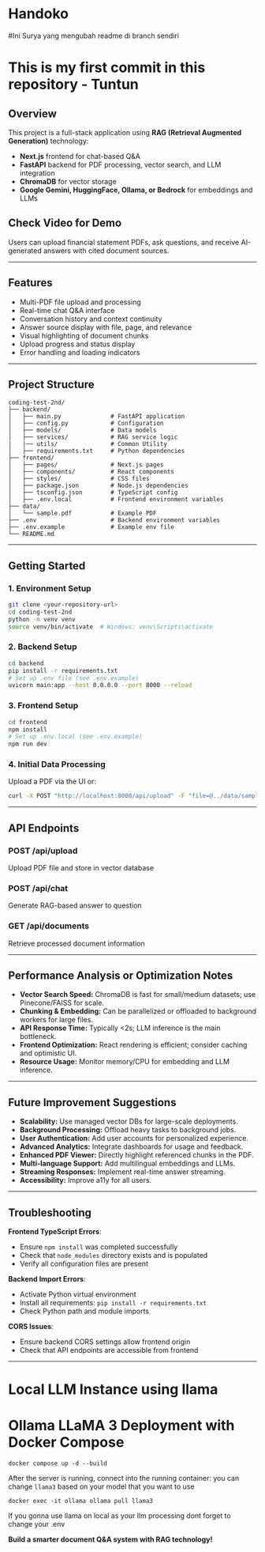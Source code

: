 # Handoko
#Ini Surya yang mengubah readme di branch sendiri
# This is my first commit in this repository - Tuntun

## Overview

This project is a full-stack application using **RAG (Retrieval Augmented Generation)** technology:
- **Next.js** frontend for chat-based Q&A
- **FastAPI** backend for PDF processing, vector search, and LLM integration
- **ChromaDB** for vector storage
- **Google Gemini, HuggingFace, Ollama, or Bedrock** for embeddings and LLMs

## Check Video for Demo

Users can upload financial statement PDFs, ask questions, and receive AI-generated answers with cited document sources.

---

## Features

- Multi-PDF file upload and processing
- Real-time chat Q&A interface
- Conversation history and context continuity
- Answer source display with file, page, and relevance
- Visual highlighting of document chunks
- Upload progress and status display
- Error handling and loading indicators

---

## Project Structure

```
coding-test-2nd/
├── backend/
│   ├── main.py              # FastAPI application
│   ├── config.py            # Configuration
│   ├── models/              # Data models
│   ├── services/            # RAG service logic
|   |── utils/               # Common Utility
│   ├── requirements.txt     # Python dependencies
├── frontend/
│   ├── pages/               # Next.js pages
│   ├── components/          # React components
│   ├── styles/              # CSS files
│   ├── package.json         # Node.js dependencies
│   ├── tsconfig.json        # TypeScript config
│   ├── .env.local           # Frontend environment variables
├── data/
│   └── sample.pdf           # Example PDF
├── .env                     # Backend environment variables
├── .env.example             # Example env file
└── README.md
```

---

## Getting Started

### 1. Environment Setup

```bash
git clone <your-repository-url>
cd coding-test-2nd
python -m venv venv
source venv/bin/activate  # Windows: venv\Scripts\activate
```

### 2. Backend Setup

```bash
cd backend
pip install -r requirements.txt
# Set up .env file (see .env.example)
uvicorn main:app --host 0.0.0.0 --port 8000 --reload
```

### 3. Frontend Setup

```bash
cd frontend
npm install
# Set up .env.local (see .env.example)
npm run dev
```

### 4. Initial Data Processing

Upload a PDF via the UI or:
```bash
curl -X POST "http://localhost:8000/api/upload" -F "file=@../data/sample.pdf"
```

---

## API Endpoints

### **POST /api/upload**
Upload PDF file and store in vector database

### **POST /api/chat**
Generate RAG-based answer to question

### **GET /api/documents**
Retrieve processed document information

---

## Performance Analysis or Optimization Notes

- **Vector Search Speed:** ChromaDB is fast for small/medium datasets; use Pinecone/FAISS for scale.
- **Chunking & Embedding:** Can be parallelized or offloaded to background workers for large files.
- **API Response Time:** Typically <2s; LLM inference is the main bottleneck.
- **Frontend Optimization:** React rendering is efficient; consider caching and optimistic UI.
- **Resource Usage:** Monitor memory/CPU for embedding and LLM inference.

---

## Future Improvement Suggestions

- **Scalability:** Use managed vector DBs for large-scale deployments.
- **Background Processing:** Offload heavy tasks to background jobs.
- **User Authentication:** Add user accounts for personalized experience.
- **Advanced Analytics:** Integrate dashboards for usage and feedback.
- **Enhanced PDF Viewer:** Directly highlight referenced chunks in the PDF.
- **Multi-language Support:** Add multilingual embeddings and LLMs.
- **Streaming Responses:** Implement real-time answer streaming.
- **Accessibility:** Improve a11y for all users.

---

## Troubleshooting

**Frontend TypeScript Errors**:
- Ensure `npm install` was completed successfully
- Check that `node_modules` directory exists and is populated
- Verify all configuration files are present

**Backend Import Errors**:
- Activate Python virtual environment
- Install all requirements: `pip install -r requirements.txt`
- Check Python path and module imports

**CORS Issues**:
- Ensure backend CORS settings allow frontend origin
- Check that API endpoints are accessible from frontend

---

# Local LLM Instance using llama
# Ollama LLaMA 3 Deployment with Docker Compose

```
docker compose up -d --build
```

After the server is running, connect into the running container:
you can change `llama3` based on your model that you want to use

```
docker exec -it ollama ollama pull llama3

```
If you gonna use llama on local as your llm processing dont forget to change your .env


**Build a smarter document Q&A system with RAG technology!**
